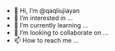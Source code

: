 - 👋 Hi, I’m @qaqliujiayan
- 👀 I’m interested in ...
- 🌱 I’m currently learning ...
- 💞️ I’m looking to collaborate on ...
- 📫 How to reach me ...

<!---
qaqliujiayan/qaqliujiayan is a ✨ special ✨ repository because its `README.md` (this file) appears on your GitHub profile.
You can click the Preview link to take a look at your changes.
--->

